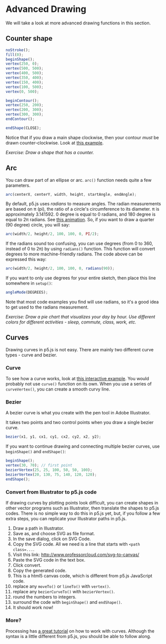 # Advanced Drawing
We will take a look at more advanced drawing functions in this section.

## Counter shape
```js
noStroke();
fill(0);
beginShape();
vertex(250, 0);
vertex(500, 500);
vertex(400, 500);
vertex(350, 400);
vertex(150, 400);
vertex(100, 500);
vertex(0, 500);

beginContour();
vertex(250, 200);
vertex(200, 300);
vertex(300, 300);
endContour();

endShape(CLOSE);
```
Notice that if you draw a main shape clockwise, then your contour *must* be drawn counter-clockwise. Look at [this example](http://codepen.io/cdaein/pen/JENxOm).

*Exercise: Draw a shape that has a counter.*

## Arc
You can draw part of an ellipse or arc. `arc()` function needs quite a few parameters.
```js
arc(centerX, centerY, width, height, startAngle, endAngle);
```
By default, p5.js uses *radians* to measure angles. The radian measurements are based on &pi; (pi), the ratio of a circle's circumference to its diameter. &pi; is approximately 3.141592. 0 degree is equal to 0 radians, and 180 degree is equal to 2&pi; radians. See [this animation](https://en.wikipedia.org/wiki/File:Circle_radians.gif). So, if you want to draw a quarter (90 degree) circle, you will say:
```js
arc(width/2, height/2, 100, 100, 0, PI/2);
```
If the radians sound too confusing, you can use degrees (from 0 to 360, instead of 0 to 2&pi;) by using `radians()` function. This function will convert degrees to more machine-friendly radians. The code above can be expressed this way:
```js
arc(width/2, height/2, 100, 100, 0, radians(90));
```
If you want to only use degrees for your entire sketch, then place this line somewhere in `setup()`:
```js
angleMode(DEGREES);
```
Note that most code examples you find will use radians, so it's a good idea to get used to the radians measurement.

*Exercise: Draw a pie chart that visualizes your day by hour. Use different colors for different activities - sleep, commute, class, work, etc.*

## Curves
Drawing curves in p5.js is not easy. There are mainly two different curve types - curve and bezier.

### Curve
To see how a curve works, look at [this interactive example](http://codepen.io/cdaein/pen/pRPLYY). You would probably not use `curve()` function on its own. When you use a series of `curveVertex()`, you can create a smooth curvy line.

### Bezier
A bezier curve is what you create with the pen tool in Adobe Illustrator. 

It takes two points and two control points when you draw a single bezier curve.
```js
bezier(x1, y1, cx1, cy1, cx2, cy2, x2, y2);
```
If you want to continue drawing and connecting multiple bezier curves, use `beginShape()` and `endShape()`:
```js
beginShape();
vertex(30, 70); // first point
bezierVertex(25, 25, 100, 50, 50, 100);
bezierVertex(20, 130, 75, 140, 120, 120);
endShape();
```

### Convert from Illustrator to p5.js code
If drawing curves by plotting points look difficult, you can create shapes in other vector programs such as Illustrator, then translate the shapes to p5.js codes. There is no simple way to do this in p5.js yet, but, if you follow a few extra steps, you can replicate your Illustrator paths in p5.js.

  1. Draw a path in Illustrator.
  1. Save as, and choose SVG as file format.
  1. In the save dialog, click on SVG Code.
  1. Copy the SVG code. All we need is a line that starts with `<path class=...`.
  1. Visit this link: http://www.professorcloud.com/svg-to-canvas/
  1. Paste the SVG code in the text box.
  1. Click convert.
  1. Copy the generated code.
  1. This is a html5 canvas code, which is different from p5.js JavaScript code.
  1. replace any `moveTo()` or `lineTo()` with `vertex()`. 
  1. replace any `bezierCurveTo()` with `bezierVertex()`.
  1. round the numbers to integers.
  1. surround the code with `beginShape()` and `endShape()`.
  1. It should work now!

### More?
Processing has [a great tutorial](https://processing.org/tutorials/curves/) on how to work with curves. Although the syntax is a little different from p5.js, you should be able to follow along.
